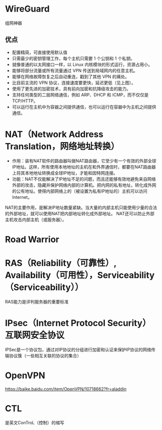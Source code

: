 
# WireGuard

组网神器

## 优点

- 配置精简，可直接使用默认值
- 只需最少的密钥管理工作，每个主机只需要 1 个公钥和 1 个私钥。
- 就像普通的以太网接口一样，以 Linux 内核模块的形式运行，资源占用小。
- 能够将部分流量或所有流量通过 VPN 传送到局域网内的任意主机。
- 能够在网络故障恢复之后自动重连，戳到了其他 VPN 的痛处。
- 比目前主流的 VPN 协议，连接速度要更快，延迟更低（见上图）。
- 使用了更先进的加密技术，具有前向加密和抗降级攻击的能力。
- 支持任何类型的二层网络通信，例如 ARP、DHCP 和 ICMP，而不仅仅是 TCP/HTTP。
- 可以运行在主机中为容器之间提供通信，也可以运行在容器中为主机之间提供通信。

# NAT（Network Address Translation，网络地址转换）

- 作用：装有NAT软件的路由器叫做NAT路由器，它至少有一个有效的外部全球IP地址。这样，所有使用本地地址的主机在和外界通信时，都要在NAT路由器上将其本地地址转换成全球IP地址，才能和因特网连接。
- 功能：NAT不仅能解决了IP地址不足的问题，而且还能够有效地避免来自网络外部的攻击，隐藏并保护网络内部的计算机。把内网的私有地址，转化成外网的公有地址。使得内部网络上的（被设置为私有IP地址的）主机可以访问Internet。

NAT的主要作用，是解决IP地址数量紧缺。当大量的内部主机只能使用少量的合法的外部地址，就可以使用NAT把内部地址转化成外部地址。
NAT还可以防止外部主机攻击内部主机（或服务器）。

# Road Warrior

# RAS（Reliability（可靠性）, Availability（可用性），Serviceability（Serviceability））

RAS能力是评判服务器的重要标准

# IPsec（Internet Protocol Security）互联网安全协议

IPSec是一个协议包，通过对IP协议的分组进行加密和认证来保护IP协议的网络传输协议簇（一些相互关联的协议的集合）

# OpenVPN

<https://baike.baidu.com/item/OpenVPN/10718662?fr=aladdin>

# CTL

是英文ConTroL（控制）的缩写
